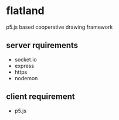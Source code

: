 # flatland
p5.js based cooperative drawing framework

## server rquirements
- socket.io
- express
- https
- nodemon

## client requirement
- p5.js

